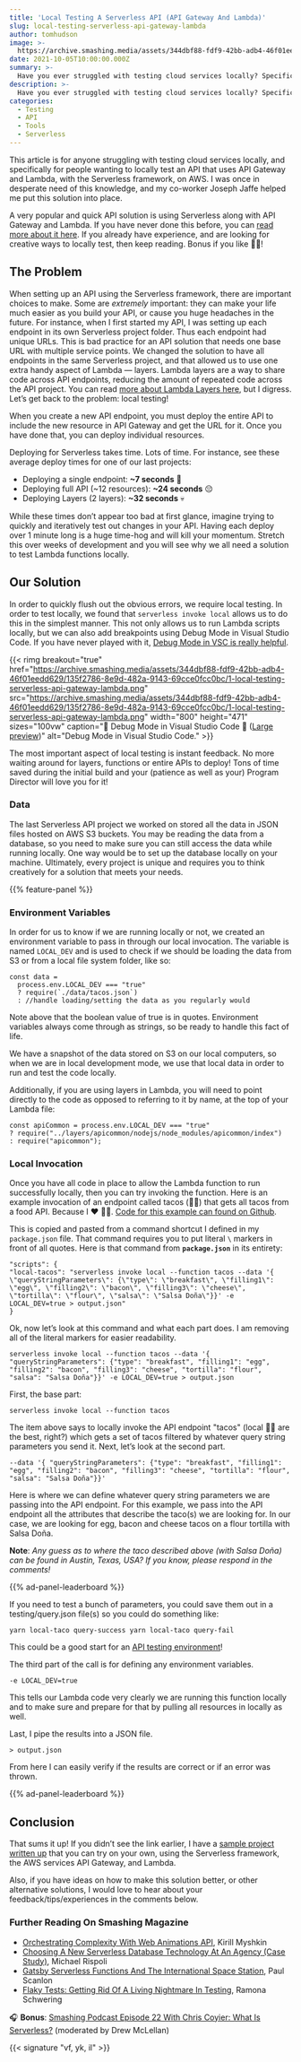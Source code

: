 ```yaml
---
title: 'Local Testing A Serverless API (API Gateway And Lambda)'
slug: local-testing-serverless-api-gateway-lambda
author: tomhudson
image: >-
  https://archive.smashing.media/assets/344dbf88-fdf9-42bb-adb4-46f01eedd629/d43ff4a2-4767-4595-9f46-f1ca18f64060/local-testing-serverless-api-gateway-lambda.jpg
date: 2021-10-05T10:00:00.000Z
summary: >-
  Have you ever struggled with testing cloud services locally? Specifically, have you ever struggled with locally testing an API that uses API Gateway and Lambda, with the Serverless framework, on AWS? In this article, Tom Hudson shares a quick overview of how easy it is to quickly set up your project to test locally before deploying to AWS.
description: >-
  Have you ever struggled with testing cloud services locally? Specifically, have you ever struggled with locally testing an API that uses API Gateway and Lambda, with the Serverless framework, on AWS? In this article, Tom Hudson shares a quick overview of how easy it is to quickly set up your project to test locally before deploying to AWS.
categories:
  - Testing
  - API
  - Tools
  - Serverless
---
```


This article is for anyone struggling with testing cloud services locally, and specifically for people wanting to locally test an API that uses API Gateway and Lambda, with the Serverless framework, on AWS. I was once in desperate need of this knowledge, and my co-worker Joseph Jaffe helped me put this solution into place.

A very popular and quick API solution is using Serverless along with API Gateway and Lambda. If you have never done this before, you can [read more about it here](https://www.serverless.com/blog/node-rest-api-with-serverless-lambda-and-dynamodb). If you already have experience, and are looking for creative ways to locally test, then keep reading. Bonus if you like 🌮🌮!

## The Problem

When setting up an API using the Serverless framework, there are important choices to make. Some are *extremely* important: they can make your life much easier as you build your API, or cause you huge headaches in the future. For instance, when I first started my API, I was setting up each endpoint in its own Serverless project folder. Thus each endpoint had unique URLs. This is bad practice for an API solution that needs one base URL with multiple service points. We changed the solution to have all endpoints in the same Serverless project, and that allowed us to use one extra handy aspect of Lambda &mdash; layers. Lambda layers are a way to share code across API endpoints, reducing the amount of repeated code across the API project. You can read <a href="https://docs.aws.amazon.com/lambda/latest/dg/configuration-layers.html">more about Lambda Layers here</a>, but I digress. Let’s get back to the problem: local testing!

When you create a new API endpoint, you must deploy the entire API to include the new resource in API Gateway and get the URL for it. Once you have done that, you can deploy individual resources. 

Deploying for Serverless takes time. Lots of time. For instance, see these average deploy times for one of our last projects:

<ul>
<li>Deploying a single endpoint: <strong>~7 seconds</strong> 🙂</li>
<li>Deploying full API (~12 resources): <strong>~24 seconds</strong> 😔</li>
<li>Deploying Layers (2 layers): <strong>~32 seconds</strong> 💀</li>
</ul>

While these times don’t appear too bad at first glance, imagine trying to quickly and iteratively test out changes in your API. Having each deploy over 1 minute long is a huge time-hog and will kill your momentum. Stretch this over weeks of development and you will see why we all need a solution to test Lambda functions locally.

## Our Solution

In order to quickly flush out the obvious errors, we require local testing. In order to test locally, we found that `serverless invoke local` allows us to do this in the simplest manner. This not only allows us to run Lambda scripts locally, but we can also add breakpoints using Debug Mode in Visual Studio Code. If you have never played with it, <a href="https://code.visualstudio.com/docs/editor/debugging">Debug Mode in VSC is really helpful</a>.

{{< rimg breakout="true" href="https://archive.smashing.media/assets/344dbf88-fdf9-42bb-adb4-46f01eedd629/135f2786-8e9d-482a-9143-69cce0fcc0bc/1-local-testing-serverless-api-gateway-lambda.png" src="https://archive.smashing.media/assets/344dbf88-fdf9-42bb-adb4-46f01eedd629/135f2786-8e9d-482a-9143-69cce0fcc0bc/1-local-testing-serverless-api-gateway-lambda.png" width="800" height="471" sizes="100vw" caption="🌮 Debug Mode in Visual Studio Code 🌮  (<a href='https://archive.smashing.media/assets/344dbf88-fdf9-42bb-adb4-46f01eedd629/135f2786-8e9d-482a-9143-69cce0fcc0bc/1-local-testing-serverless-api-gateway-lambda.png'>Large preview</a>)" alt="Debug Mode in Visual Studio Code." >}}


The most important aspect of local testing is instant feedback. No more waiting around for layers, functions or entire APIs to deploy! Tons of time saved during the initial build and your (patience as well as your) Program Director will love you for it!
 
### Data

The last Serverless API project we worked on stored all the data in JSON files hosted on AWS S3 buckets. You may be reading the data from a database, so you need to make sure you can still access the data while running locally. One way would be to set up the database locally on your machine. Ultimately, every project is unique and requires you to think creatively for a solution that meets your needs.

{{% feature-panel %}}

### Environment Variables

In order for us to know if we are running locally or not, we created an environment variable to pass in through our local invocation. The variable is named `LOCAL_DEV` and is used to check if we should be loading the data from S3 or from a local file system folder, like so:

<pre><code class="language-javascript">const data = 
  process.env.LOCAL_DEV === "true"
  ? require(`./data/tacos.json`)
  : //handle loading/setting the data as you regularly would</code></pre>

Note above that the boolean value of true is in quotes. Environment variables always come through as strings, so be ready to handle this fact of life.

We have a snapshot of the data stored on S3 on our local computers, so when we are in local development mode, we use that local data in order to run and test the code locally.

Additionally, if you are using layers in Lambda, you will need to point directly to the code as opposed to referring to it by name, at the top of your Lambda file:

<pre><code class="language-json">const apiCommon = process.env.LOCAL_DEV === "true"
? require("../layers/apicommon/nodejs/node_modules/apicommon/index")
: require("apicommon");</code></pre>

### Local Invocation

Once you have all code in place to allow the Lambda function to run successfully locally, then you can try invoking the function. Here is an example invocation of an endpoint called tacos (🌮🌮) that gets all tacos from a food API. Because I ❤️ 🌮🌮. <a href="https://github.com/thirteen23/tacos-are-the-best">Code for this example can found on Github</a>.

This is copied and pasted from a command shortcut I defined in my `package.json` file. That command requires you to put literal `\` markers in front of all quotes. Here is that command from **`package.json`** in its entirety:

<pre><code class="language-json">"scripts": {
"local-tacos": "serverless invoke local --function tacos --data '{ \"queryStringParameters\": {\"type\": \"breakfast\", \"filling1\": \"egg\", \"filling2\": \"bacon\", \"filling3\": \"cheese\", \"tortilla\": \"flour\", \"salsa\": \"Salsa Doña\"}}' -e LOCAL_DEV=true > output.json"
}</code></pre>

Ok, now let’s look at this command and what each part does. I am removing all of the literal markers for easier readability.

<pre><code class="language-json">serverless invoke local --function tacos --data '{ "queryStringParameters": {"type": "breakfast", "filling1": "egg", "filling2": "bacon", "filling3": "cheese", "tortilla": "flour", "salsa": "Salsa Doña"}}' -e LOCAL_DEV=true &gt; output.json</code></pre>

First, the base part:

<pre><code class="language-json">serverless invoke local --function tacos</code></pre>

The item above says to locally invoke the API endpoint "tacos" (local 🌮🌮 are the best, right?) which gets a set of tacos filtered by whatever query string parameters you send it. Next, let’s look at the second part.

<pre><code class="language-json">--data '{ "queryStringParameters": {"type": "breakfast", "filling1": "egg", "filling2": "bacon", "filling3": "cheese", "tortilla": "flour", "salsa": "Salsa Doña"}}'</code></pre>

Here is where we can define whatever query string parameters we are passing into the API endpoint. For this example, we pass into the API endpoint all the attributes that describe the taco(s) we are looking for. In our case, we are looking for egg, bacon and cheese tacos on a flour tortilla with Salsa Doña.

**Note**: *Any guess as to where the taco described above (with Salsa Doña) can be found in Austin, Texas, USA? If you know, please respond in the comments!* 

{{% ad-panel-leaderboard %}}

If you need to test a bunch of parameters, you could save them out in a testing/query.json file(s) so you could do something like:

<pre><code class="language-bash">yarn local-taco query-success yarn local-taco query-fail</code></pre>

This could be a good start for an <a href="https://www.serverless.com/blog/how-test-serverless-applications">API testing environment</a>!

The third part of the call is for defining any environment variables.

<pre><code class="language-bash">-e LOCAL_DEV=true</code></pre>

This tells our Lambda code very clearly we are running this function locally and to make sure and prepare for that by pulling all resources in locally as well.

Last, I pipe the results into a JSON file.

<pre><code class="language-json">&gt; output.json</code></pre>

From here I can easily verify if the results are correct or if an error was thrown.

{{% ad-panel-leaderboard %}}

## Conclusion

That sums it up! If you didn’t see the link earlier, I have a <a href="https://github.com/thirteen23/tacos-are-the-best">sample project written up</a> that you can try on your own, using the Serverless framework, the AWS services API Gateway, and Lambda.

Also, if you have ideas on how to make this solution better, or other alternative solutions, I would love to hear about your feedback/tips/experiences in the comments below.

### Further Reading On Smashing Magazine

- [Orchestrating Complexity With Web Animations API](https://www.smashingmagazine.com/2021/09/orchestrating-complexity-web-animations-api/), Kirill Myshkin
- [Choosing A New Serverless Database Technology At An Agency (Case Study)](https://www.smashingmagazine.com/2021/03/choosing-new-serverless-database-technology-agency/), Michael Rispoli
- [Gatsby Serverless Functions And The International Space Station](https://www.smashingmagazine.com/2021/07/gatsby-serverless-functions-international-space-station/), Paul Scanlon
- [Flaky Tests: Getting Rid Of A Living Nightmare In Testing](https://www.smashingmagazine.com/2021/04/flaky-tests-living-nightmare/), Ramona Schwering

🎧 **Bonus**: [Smashing Podcast Episode 22 With Chris Coyier: What Is Serverless?](https://www.smashingmagazine.com/2020/08/smashing-podcast-episode-22/) (moderated by Drew McLellan)

{{< signature "vf, yk, il" >}}
